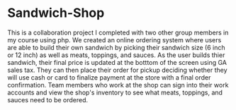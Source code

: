 # Sandwich-Shop
This is a collaboration project I completed with two other group members in my course using php. We created an online ordering system where users are able to build their own sandwich by picking their sandwich size (6 inch or 12 inch) as well as meats, toppings, and sauces. As the user builds thier sandwich, their final price is updated at the botttom of the screen using GA sales tax. They can then place their order for pickup deciding whether they will use cash or card to finalize payment at the store with a final order confirmation. Team members who work at the shop can sign into their work accounts and view the shop's inventory to see what meats, toppings, and sauces need to be ordered.
